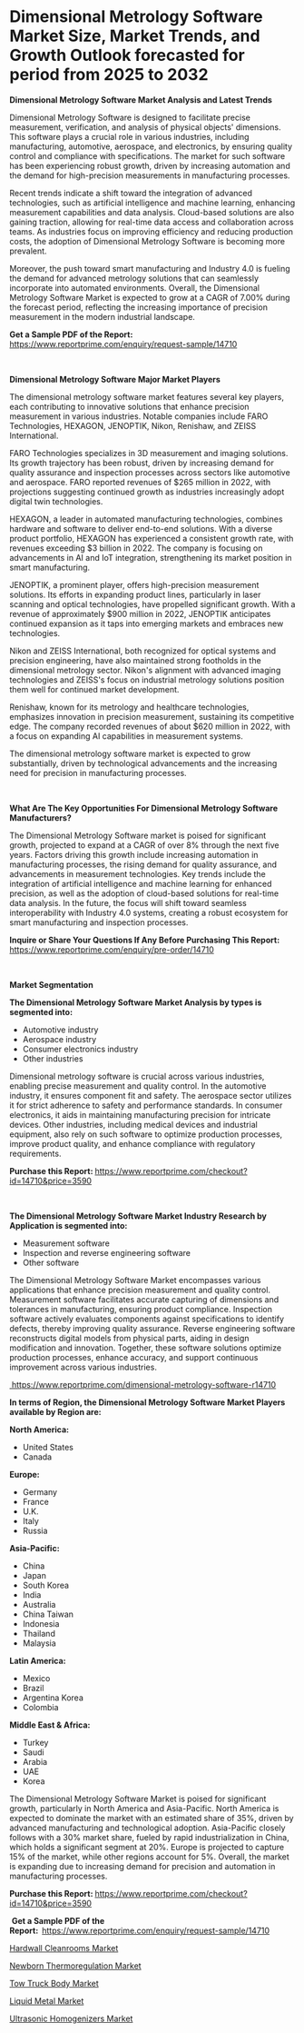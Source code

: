 <p><h1>Dimensional Metrology Software Market Size, Market Trends, and Growth Outlook forecasted for period from 2025 to 2032</h1></p><p><strong>Dimensional Metrology Software Market Analysis and Latest Trends</strong></p>
<p><p>Dimensional Metrology Software is designed to facilitate precise measurement, verification, and analysis of physical objects' dimensions. This software plays a crucial role in various industries, including manufacturing, automotive, aerospace, and electronics, by ensuring quality control and compliance with specifications. The market for such software has been experiencing robust growth, driven by increasing automation and the demand for high-precision measurements in manufacturing processes.</p><p>Recent trends indicate a shift toward the integration of advanced technologies, such as artificial intelligence and machine learning, enhancing measurement capabilities and data analysis. Cloud-based solutions are also gaining traction, allowing for real-time data access and collaboration across teams. As industries focus on improving efficiency and reducing production costs, the adoption of Dimensional Metrology Software is becoming more prevalent.</p><p>Moreover, the push toward smart manufacturing and Industry 4.0 is fueling the demand for advanced metrology solutions that can seamlessly incorporate into automated environments. Overall, the Dimensional Metrology Software Market is expected to grow at a CAGR of 7.00% during the forecast period, reflecting the increasing importance of precision measurement in the modern industrial landscape.</p></p>
<p><strong>Get a Sample PDF of the Report:&nbsp;</strong> <a href="https://www.reportprime.com/enquiry/request-sample/14710?utm_campaign=3525&utm_medium=2&utm_source=Github&utm_content=ia&utm_term=20032025&utm_id=dimensional-metrology-software">https://www.reportprime.com/enquiry/request-sample/14710</a></p>
<p>&nbsp;</p>
<p><strong>Dimensional Metrology Software Major Market Players</strong></p>
<p><p>The dimensional metrology software market features several key players, each contributing to innovative solutions that enhance precision measurement in various industries. Notable companies include FARO Technologies, HEXAGON, JENOPTIK, Nikon, Renishaw, and ZEISS International.</p><p>FARO Technologies specializes in 3D measurement and imaging solutions. Its growth trajectory has been robust, driven by increasing demand for quality assurance and inspection processes across sectors like automotive and aerospace. FARO reported revenues of $265 million in 2022, with projections suggesting continued growth as industries increasingly adopt digital twin technologies.</p><p>HEXAGON, a leader in automated manufacturing technologies, combines hardware and software to deliver end-to-end solutions. With a diverse product portfolio, HEXAGON has experienced a consistent growth rate, with revenues exceeding $3 billion in 2022. The company is focusing on advancements in AI and IoT integration, strengthening its market position in smart manufacturing.</p><p>JENOPTIK, a prominent player, offers high-precision measurement solutions. Its efforts in expanding product lines, particularly in laser scanning and optical technologies, have propelled significant growth. With a revenue of approximately $900 million in 2022, JENOPTIK anticipates continued expansion as it taps into emerging markets and embraces new technologies.</p><p>Nikon and ZEISS International, both recognized for optical systems and precision engineering, have also maintained strong footholds in the dimensional metrology sector. Nikon's alignment with advanced imaging technologies and ZEISS's focus on industrial metrology solutions position them well for continued market development.</p><p>Renishaw, known for its metrology and healthcare technologies, emphasizes innovation in precision measurement, sustaining its competitive edge. The company recorded revenues of about $620 million in 2022, with a focus on expanding AI capabilities in measurement systems.</p><p>The dimensional metrology software market is expected to grow substantially, driven by technological advancements and the increasing need for precision in manufacturing processes.</p></p>
<p>&nbsp;</p>
<p><strong>What Are The Key Opportunities For Dimensional Metrology Software Manufacturers?</strong></p>
<p><p>The Dimensional Metrology Software market is poised for significant growth, projected to expand at a CAGR of over 8% through the next five years. Factors driving this growth include increasing automation in manufacturing processes, the rising demand for quality assurance, and advancements in measurement technologies. Key trends include the integration of artificial intelligence and machine learning for enhanced precision, as well as the adoption of cloud-based solutions for real-time data analysis. In the future, the focus will shift toward seamless interoperability with Industry 4.0 systems, creating a robust ecosystem for smart manufacturing and inspection processes.</p></p>
<p><strong>Inquire or Share Your Questions If Any Before Purchasing This Report:</strong> <a href="https://www.reportprime.com/enquiry/pre-order/14710?utm_campaign=3525&utm_medium=2&utm_source=Github&utm_content=ia&utm_term=20032025&utm_id=dimensional-metrology-software">https://www.reportprime.com/enquiry/pre-order/14710</a></p>
<p>&nbsp;</p>
<p><strong>Market Segmentation</strong></p>
<p><strong>The Dimensional Metrology Software Market Analysis by types is segmented into:</strong></p>
<p><ul><li>Automotive industry</li><li>Aerospace industry</li><li>Consumer electronics industry</li><li>Other industries</li></ul></p>
<p><p>Dimensional metrology software is crucial across various industries, enabling precise measurement and quality control. In the automotive industry, it ensures component fit and safety. The aerospace sector utilizes it for strict adherence to safety and performance standards. In consumer electronics, it aids in maintaining manufacturing precision for intricate devices. Other industries, including medical devices and industrial equipment, also rely on such software to optimize production processes, improve product quality, and enhance compliance with regulatory requirements.</p></p>
<p><strong>Purchase this Report:&nbsp;</strong><a href="https://www.reportprime.com/checkout?id=14710&price=3590&utm_campaign=3525&utm_medium=2&utm_source=Github&utm_content=ia&utm_term=20032025&utm_id=dimensional-metrology-software">https://www.reportprime.com/checkout?id=14710&price=3590</a></p>
<p>&nbsp;</p>
<p><strong>The Dimensional Metrology Software Market Industry Research by Application is segmented into:</strong></p>
<p><ul><li>Measurement software</li><li>Inspection and reverse engineering software</li><li>Other software</li></ul></p>
<p><p>The Dimensional Metrology Software Market encompasses various applications that enhance precision measurement and quality control. Measurement software facilitates accurate capturing of dimensions and tolerances in manufacturing, ensuring product compliance. Inspection software actively evaluates components against specifications to identify defects, thereby improving quality assurance. Reverse engineering software reconstructs digital models from physical parts, aiding in design modification and innovation. Together, these software solutions optimize production processes, enhance accuracy, and support continuous improvement across various industries.</p></p>
<p><a href="https://www.reportprime.com/dimensional-metrology-software-r14710?utm_campaign=3525&utm_medium=2&utm_source=Github&utm_content=ia&utm_term=20032025&utm_id=dimensional-metrology-software">&nbsp;https://www.reportprime.com/dimensional-metrology-software-r14710</a></p>
<p><strong>In terms of Region, the Dimensional Metrology Software Market Players available by Region are:</strong></p>
<p>
    <p> <strong> North America: </strong>
        <ul>
            <li>United States</li>
            <li>Canada</li>
        </ul>
        </p> 
    <p> <strong> Europe: </strong>
        <ul>
            <li>Germany</li>
            <li>France</li>
            <li>U.K.</li>
            <li>Italy</li>
            <li>Russia</li>
        </ul>
        </p> 
    <p> <strong> Asia-Pacific: </strong>
        <ul>
            <li>China</li>
            <li>Japan</li>
            <li>South Korea</li>
            <li>India</li>
            <li>Australia</li>
            <li>China Taiwan</li>
            <li>Indonesia</li>
            <li>Thailand</li>
            <li>Malaysia</li>
        </ul>
        </p> 
    <p> <strong> Latin America: </strong>
        <ul>
            <li>Mexico</li>
            <li>Brazil</li>
            <li>Argentina Korea</li>
            <li>Colombia</li>
        </ul>
        </p> 
    <p> <strong> Middle East & Africa: </strong>
        <ul>
            <li>Turkey</li>
            <li>Saudi</li>
            <li>Arabia</li>
            <li>UAE</li>
            <li>Korea</li>
        </ul>
    </p>
    </p>
<p><p>The Dimensional Metrology Software Market is poised for significant growth, particularly in North America and Asia-Pacific. North America is expected to dominate the market with an estimated share of 35%, driven by advanced manufacturing and technological adoption. Asia-Pacific closely follows with a 30% market share, fueled by rapid industrialization in China, which holds a significant segment at 20%. Europe is projected to capture 15% of the market, while other regions account for 5%. Overall, the market is expanding due to increasing demand for precision and automation in manufacturing processes.</p></p>
<p><strong>Purchase this Report: </strong><a href="https://www.reportprime.com/checkout?id=14710&price=3590&utm_campaign=3525&utm_medium=2&utm_source=Github&utm_content=ia&utm_term=20032025&utm_id=dimensional-metrology-software">https://www.reportprime.com/checkout?id=14710&price=3590</a></p>
<p>&nbsp;<strong>Get a Sample PDF of the Report:&nbsp;&nbsp;</strong><a href="https://www.reportprime.com/enquiry/request-sample/14710?utm_campaign=3525&utm_medium=2&utm_source=Github&utm_content=ia&utm_term=20032025&utm_id=dimensional-metrology-software">https://www.reportprime.com/enquiry/request-sample/14710</a></p>
<p><strong></strong></p>
<p><p><a href="https://www.linkedin.com/pulse/insights-hardwall-cleanrooms-market-2025-2032-growth-segmentation-pwogf?utm_campaign=3525&utm_medium=2&utm_source=Github&utm_content=ia&utm_term=20032025&utm_id=dimensional-metrology-software">Hardwall Cleanrooms Market</a></p><p><a href="https://github.com/sharphadan/Market-Research-Report-List-1/blob/main/newborn-thermoregulation-market.md?utm_campaign=3525&utm_medium=2&utm_source=Github&utm_content=ia&utm_term=20032025&utm_id=dimensional-metrology-software">Newborn Thermoregulation Market</a></p><p><a href="https://www.linkedin.com/pulse/examining-global-tow-truck-body-markets-8cagr-andmarketsizebetween-qefpf?utm_campaign=3525&utm_medium=2&utm_source=Github&utm_content=ia&utm_term=20032025&utm_id=dimensional-metrology-software">Tow Truck Body Market</a></p><p><a href="https://www.linkedin.com/pulse/global-liquid-metal-market-research-2025-2032-technology-wvjjf?utm_campaign=3525&utm_medium=2&utm_source=Github&utm_content=ia&utm_term=20032025&utm_id=dimensional-metrology-software">Liquid Metal Market</a></p><p><a href="https://www.linkedin.com/pulse/insights-global-ultrasonic-homogenizers-market-forecasted-era1f?utm_campaign=3525&utm_medium=2&utm_source=Github&utm_content=ia&utm_term=20032025&utm_id=dimensional-metrology-software">Ultrasonic Homogenizers Market</a></p></p>